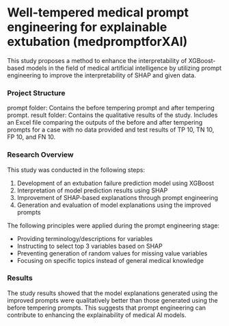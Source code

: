 # Well-tempered medical prompt engineering for explainable extubation (medpromptforXAI)
This study proposes a method to enhance the interpretability of XGBoost-based models in the field of medical artificial intelligence by utilizing prompt engineering to improve the interpretability of SHAP and given data.

### Project Structure
prompt folder: Contains the before tempering prompt and after tempering prompt.
result folder: Contains the qualitative results of the study. Includes an Excel file comparing the outputs of the before and after tempering prompts for a case with no data provided and test results of TP 10, TN 10, FP 10, and FN 10.

### Research Overview
This study was conducted in the following steps:

1. Development of an extubation failure prediction model using XGBoost
2. Interpretation of model prediction results using SHAP
3. Improvement of SHAP-based explanations through prompt engineering
4. Generation and evaluation of model explanations using the improved prompts

The following principles were applied during the prompt engineering stage:

* Providing terminology/descriptions for variables
* Instructing to select top 3 variables based on SHAP
* Preventing generation of random values for missing value variables
* Focusing on specific topics instead of general medical knowledge

### Results
The study results showed that the model explanations generated using the improved prompts were qualitatively better than those generated using the before tempering prompts. This suggests that prompt engineering can contribute to enhancing the explainability of medical AI models.
